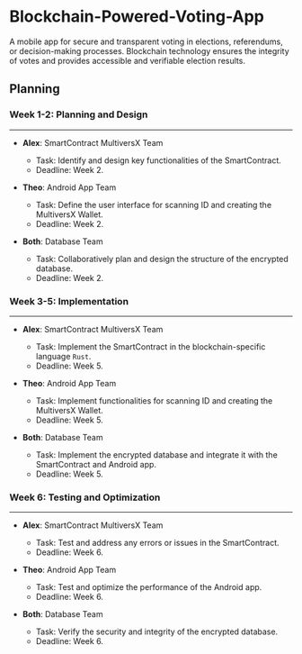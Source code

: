 # Blockchain-Powered-Voting-App

A mobile app for secure and transparent voting in elections, referendums, or decision-making processes. Blockchain technology ensures the integrity of votes and provides accessible and verifiable election results.

## Planning

### Week 1-2: Planning and Design
-----
- **Alex**: SmartContract MultiversX Team
  - Task: Identify and design key functionalities of the SmartContract.
  - Deadline: Week 2.

- **Theo**: Android App Team
  - Task: Define the user interface for scanning ID and creating the MultiversX Wallet.
  - Deadline: Week 2.

- **Both**: Database Team
  - Task: Collaboratively plan and design the structure of the encrypted database.
  - Deadline: Week 2.

### Week 3-5: Implementation
---
- **Alex**: SmartContract MultiversX Team
  - Task: Implement the SmartContract in the blockchain-specific language `Rust`.
  - Deadline: Week 5.

- **Theo**: Android App Team
  - Task: Implement functionalities for scanning ID and creating the MultiversX Wallet.
  - Deadline: Week 5.

- **Both**: Database Team
  - Task: Implement the encrypted database and integrate it with the SmartContract and Android app.
  - Deadline: Week 5.

### Week 6: Testing and Optimization
---
- **Alex**: SmartContract MultiversX Team
  - Task: Test and address any errors or issues in the SmartContract.
  - Deadline: Week 6.

- **Theo**: Android App Team
  - Task: Test and optimize the performance of the Android app.
  - Deadline: Week 6.

- **Both**: Database Team
  - Task: Verify the security and integrity of the encrypted database.
  - Deadline: Week 6.
